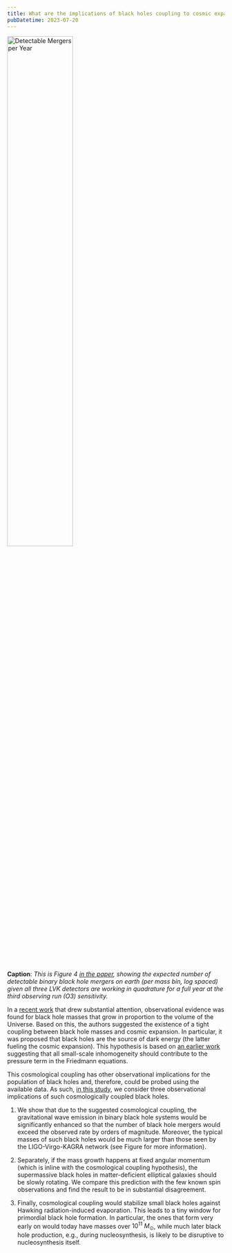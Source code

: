 ```yaml
---
title: What are the implications of black holes coupling to cosmic expansion?
pubDatetime: 2023-07-20
---
```


<img src="/assets/detectable-mergers-per-year.png" alt="Detectable Mergers per Year" class="rounded-xl" width="55%" />

**Caption**: _This is Figure 4 <a href="https://doi.org/10.21105/astro.2306.08199">in the paper</a>, showing the expected number of detectable binary black hole mergers on earth (per mass bin, log spaced) given all three LVK detectors are working in quadrature for a full year at the third observing run (O3) sensitivity._

In a [recent work](https://iopscience.iop.org/article/10.3847/2041-8213/acb704) that drew substantial attention, observational evidence was found for black hole masses that grow in proportion to the volume of the Universe. Based on this, the authors suggested the existence of a tight coupling between black hole masses and cosmic expansion. In particular, it was proposed that black holes are the source of dark energy (the latter fueling the cosmic expansion). This hypothesis is based on [an earlier work](https://iopscience.iop.org/article/10.3847/1538-4357/ab32da/meta) suggesting that all small-scale inhomogeneity should contribute to the pressure term in the Friedmann equations.

This cosmological coupling has other observational implications for the population of black holes and, therefore, could be probed using the available data. As such, [in this study](https://doi.org/10.21105/astro.2306.08199), we consider three observational implications of such cosmologically coupled black holes.

1. We show that due to the suggested cosmological coupling, the gravitational wave emission in binary black hole systems would be significantly enhanced so that the number of black hole mergers would exceed the observed rate by orders of magnitude. Moreover, the typical masses of such black holes would be much larger than those seen by the LIGO-Virgo-KAGRA network (see Figure for more information).

2. Separately, if the mass growth happens at fixed angular momentum (which is inline with the cosmological coupling hypothesis), the supermassive black holes in matter-deficient elliptical galaxies should be slowly rotating. We compare this prediction with the few known spin observations and find the result to be in substantial disagreement.

3. Finally, cosmological coupling would stabilize small black holes against Hawking radiation-induced evaporation. This leads to a tiny window for primordial black hole formation. In particular, the ones that form very early on would today have masses over $10^{11}$ $M_\odot$, while much later black hole production, e.g., during nucleosynthesis, is likely to be disruptive to nucleosynthesis itself.
